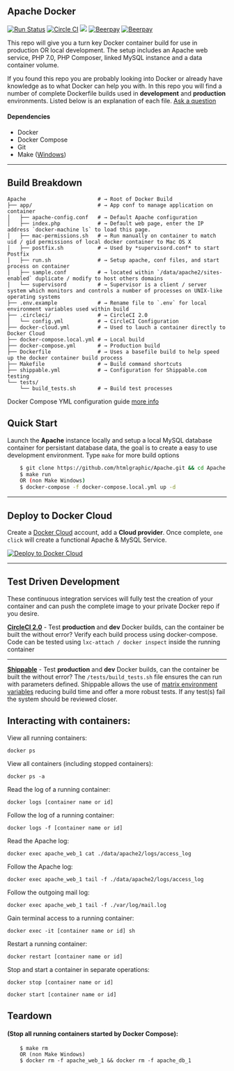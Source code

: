 ## Apache Docker

[![Run Status](https://api.shippable.com/projects/54cf015b5ab6cc13528a7b6a/badge?branch=envoyer)](https://app.shippable.com/projects/54cf015b5ab6cc13528a7b6a)
[![Circle CI](https://circleci.com/gh/htmlgraphic/Apache/tree/envoyer.svg?style=svg)](https://circleci.com/gh/htmlgraphic/Apache/tree/envoyer) 
[![](https://images.microbadger.com/badges/image/htmlgraphic/apache:envoyer.svg)](https://microbadger.com/images/htmlgraphic/apache:envoyer "Get your own image badge on microbadger.com")
[![Beerpay](https://beerpay.io/htmlgraphic/Apache/badge.svg?style=beer)](https://beerpay.io/htmlgraphic/Apache) [![Beerpay](https://beerpay.io/htmlgraphic/Apache/make-wish.svg?style=flat)](https://beerpay.io/htmlgraphic/Apache)


This repo will give you a turn key Docker container build for use in production OR local development. The setup includes an Apache web service, PHP 7.0, PHP Composer, linked MySQL instance and a data container volume.


If you found this repo you are probably looking into Docker or already have knowledge as to what Docker can help you with. In this repo you will find a number of complete Dockerfile builds used in **development** and **production** environments. Listed below is an explanation of each file. [Ask a question](https://github.com/htmlgraphic/Apache/issues/new)

#### Dependencies
- Docker
- Docker Compose
- Git
- Make ([Windows](https://stackoverflow.com/questions/32127524/how-to-install-and-use-make-in-windows-8-1))

---

## Build Breakdown

```shell
Apache                       # → Root of Docker Build
├── app/                     # → App conf to manage application on container
│   ├── apache-config.conf   # → Default Apache configuration
│   ├── index.php            # → Default web page, enter the IP address `docker-machine ls` to load this page.
│   ├── mac-permissions.sh   # → Run manually on container to match uid / gid permissions of local docker container to Mac OS X
│   ├── postfix.sh           # → Used by *supervisord.conf* to start Postfix
│   ├── run.sh               # → Setup apache, conf files, and start process on container
│   ├── sample.conf          # → located within `/data/apache2/sites-enabled` duplicate / modify to host others domains
│   └── supervisord          # → Supervisor is a client / server system which monitors and controls a number of processes on UNIX-like operating systems
├── .env.example             # → Rename file to `.env` for local environment variables used within build
├── .circleci/               # → CircleCI 2.0
│   └── config.yml           # → CircleCI Configuration
├── docker-cloud.yml         # → Used to lauch a container directly to Docker Cloud
├── docker-compose.local.yml # → Local build 
├── docker-compose.yml       # → Production build
├── Dockerfile               # → Uses a basefile build to help speed up the docker container build process
├── Makefile                 # → Build command shortcuts
├── shippable.yml            # → Configuration for Shippable.com testing
└── tests/
    └── build_tests.sh       # → Build test processes
```
Docker Compose YML configuration guide [more info](https://docs.docker.com/docker-cloud/apps/deploy-to-cloud-btn/) 

## Quick Start

Launch the **Apache** instance locally and setup a local MySQL database container for persistant database data, the goal is to create a easy to use development environment. Type `make` for more build options

```bash
	$ git clone https://github.com/htmlgraphic/Apache.git && cd Apache
	$ make run 
	OR (non Make Windows)
	$ docker-compose -f docker-compose.local.yml up -d
```

---
## Deploy to Docker Cloud
Create a [Docker Cloud](https://cloud.docker.com) account, add a   **Cloud provider**. Once complete, `one click` will create a functional Apache & MySQL Service.

[![Deploy to Docker Cloud](https://files.cloud.docker.com/images/deploy-to-dockercloud.svg)](https://cloud.docker.com/stack/deploy/)

---

## Test Driven Development
These continuous integration services will fully test the creation of your container and can push the complete image to your private Docker repo if you desire.


**[CircleCI 2.0](https://circleci.com/gh/htmlgraphic/Apache)** - Test **production** and **dev** Docker builds, can the container be built the without error? Verify each build process using docker-compose. Code can be tested using ```lxc-attach / docker inspect``` inside the running container


---

**[Shippable](https://shippable.com)** - Test **production** and **dev** Docker builds, can the container be built the without error? The ```/tests/build_tests.sh``` file ensures the can run with parameters defined. Shippable allows the use of [matrix environment variables](http://docs.shippable.com/ci_configure/#using-environment-variables) reducing build time and offer a more robust tests. If any test(s) fail the system should be reviewed closer.


## Interacting with containers:

  View all running containers:

  `docker ps`

  View all containers (including stopped containers):

  `docker ps -a`

  Read the log of a running container:

  `docker logs [container name or id]`

  Follow the log of a running container:

  `docker logs -f [container name or id]`

  Read the Apache log:

  `docker exec apache_web_1 cat ./data/apache2/logs/access_log`

  Follow the Apache log:

  `docker exec apache_web_1 tail -f ./data/apache2/logs/access_log`

  Follow the outgoing mail log:

  `docker exec apache_web_1 tail -f ./var/log/mail.log`

  Gain terminal access to a running container:

  `docker exec -it [container name or id] sh`

  Restart a running container:

  `docker restart [container name or id]`

  Stop and start a container in separate operations:

  `docker stop [container name or id]`

  `docker start [container name or id]`

## Teardown 
#### (Stop all running containers started by Docker Compose):

```
    $ make rm 
    OR (non Make Windows)
    $ docker rm -f apache_web_1 && docker rm -f apache_db_1
```
